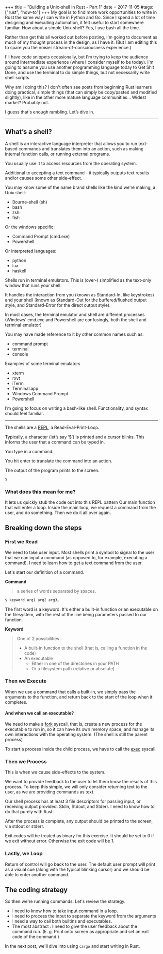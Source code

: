 +++
title = "Building a Unix-shell in Rust - Part 1"
date = 2017-11-05
#tags: ["rust", "how-to"]
+++
My goal is to find more work opportunities to write in Rust the same way I can write in Python and Go. Since I spend a lot of time designing and executing automation, it felt useful to start somewhere familiar. How about a simple Unix shell? Yes, I use bash all the time.

Rather than get this all worked out before posting, I'm going to document as much of my thought process in the design, as I have it. (But I am editing this to spare you the noisier stream-of-consciousness experience.)

I'll have code snippets occasionally, but I'm trying to keep the audience around intermediate experience (where I consider myself to be today). I'm going to assume you use another programming language today to Get Shit Done, and use the terminal to do simple things, but not necessarily write shell scripts.

Why am I doing this? I don't often see posts from beginning Rust learners doing practical, simple things (that can simply be copy/pasted and modified slightly), like in the other more mature language communities... Widest market? Probably not. 

I guess that's enough rambling. Let’s dive in.

---

## What’s a shell?
A shell is an interactive language interpreter that allows you to run text-based commands and translates them into an action, such as making internal function calls, or running external programs.

You usually use it to access resources from the operating system. 

Additional to accepting a text command - it typically outputs text results and/or causes some other side-effect.

You may know some of the name brand shells like the kind we're making, a Unix shell:
* Bourne-shell (sh)
* bash
* zsh
* fish

Or the windows specific:
* Command Prompt (cmd.exe)
* Powershell

Or interpreted languages:
* python 
* lua
* haskell 

Shells run in terminal emulators. This is (over-) simplified as the text-only window that runs your shell. 

It handles the interaction from you (known as Standard-In, like keystrokes) and your shell (known as Standard-Out for the buffered/flushed output style, and Standard-Error for the direct output style).

In most cases, the terminal emulator and shell are different processes (Windows’ cmd.exe and Powershell are confusingly, both the shell and terminal emulator) 

You may have made reference to it by other common names such as:
* command prompt
* terminal
* console

Examples of some terminal emulators
* xterm
* rxvt
* iTerm
* Terminal.app
* Windows Command Prompt
* Powershell

I’m going to focus on writing a bash-like shell. Functionality, and syntax should feel familiar. 

---

The shells are a [REPL](https://en.wikipedia.org/wiki/Read%E2%80%93eval%E2%80%93print_loop), a Read-Eval-Print-Loop.

Typically, a character (let’s say ‘$’) is printed and a cursor blinks. This informs the user that a command can be typed in.

You type in a command.

You hit enter to translate the command into an action.

The output of the program prints to the screen.
```sh
$ 
```
### What does this mean for me?
It lets us quickly stub the code out into this REPL  pattern 
Our main function that will enter a loop. Inside the main loop, we request a command from the user, and do something. Then we do it all over again. 

## Breaking down the steps
### First we Read
We need to take user input. Most shells print a symbol to signal to the user that we can input a command (as opposed to, for example, executing a command). I need to learn how to get a text command from the user. 

Let's start our definition of a command. 

**Command**
> a series of words separated by spaces.

```sh
$ keyword arg1 arg2 arg3… 
```

The first word is a keyword. It's either a built-in function or an executable on the filesystem, with the rest of the line being parameters passed to our function. 

**Keyword**
> One of 2 possibilities :
> * A built-in function to the shell (that is, calling a function in the code)
> * An executable
>   * Either in one of the directories in your PATH
>   * Or a filesystem path (relative or absolute)

### Then we Execute 
When we use a command that calls a built-in, we simply pass the arguments to the function, and return back to the start of the loop when it completes. 

#### And when we call an executable?
We need to make a [fork](https://en.m.wikipedia.org/wiki/Fork_(system_call)) syscall, that is, create a new process for the executable to run in, so it can have its own memory space, and manage its own interactions with the operating system. (The shell is still the parent process) 

To start a process inside the child process, we have to call the [exec](https://en.m.wikipedia.org/wiki/Exec_(system_call)) syscall. 

### Then we Process
This is when we cause side-effects to the system.

We want to provide feedback to the user to let them know the results of this process. To keep this simple, we will only consider returning text to the user, as we are providing commands as text. 

Our shell process has at least 3 file descriptors for passing input, or receiving output provided. Stdin, Stdout, and Stderr. I need to know how to do that purely with Rust. 

After the process is complete, any output should be printed to the screen, via stdout or stderr.

Exit codes will be treated as binary for this exercise. It should be set to 0 if we exit without error. Otherwise the exit code will be 1.

### Lastly, we Loop
Return of control will go back to the user. The default user prompt will print as a visual cue (along with the typical blinking cursor) and we should be able to enter another command. 

## The coding strategy 
So then we're running commands. Let's review the strategy. 

* I need to know how to take input command in a loop. 
* I need to process the input to separate the keyword from the arguments 
* I need a way to call both builtins and executables. 
* The most abstract : I need to give the user feedback about the command run. (E. g. Print onto screen as appropriate and set an exit code of the command.) 

In the next post, we'll dive into using `cargo` and  start writing in Rust. 

